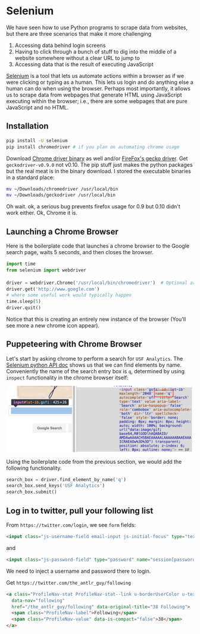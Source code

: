 # Selenium 

We have seen how to use Python programs to scrape data from websites, but there are three scenarios that make it more challenging

1. Accessing data behind login screens
2.  Having to click through a bunch of stuff to dig into the middle of a website somewhere without a clear URL to jump to
3. Accessing data that is the result of executing JavaScript

[Selenium](http://www.seleniumhq.org/) is a tool that lets us automate actions within a browser as if we were clicking or typing as a human. This lets us login and do anything else a human can do when using the browser. Perhaps most importantly, it allows us to scrape data from webpages that generate HTML using JavaScript executing within the browser; i.e., there are some webpages that are pure JavaScript and no HTML.

## Installation

```bash
pip install -U selenium
pip install chromedriver # if you plan on automating chrome usage
```

Download [Chrome driver binary](https://sites.google.com/a/chromium.org/chromedriver/downloads) as well and/or [FireFox's gecko driver](https://github.com/mozilla/geckodriver/releases). Get `geckodriver-v0.9.0` not v0.10. The pip stuff just makes the python packages but the real meat is in the binary download. I stored the executable binaries in a standard place:

```bash
mv ~/Downloads/chromedriver /usr/local/bin
mv ~/Downloads/geckodriver /usr/local/bin
```

Oh wait. ok, a serious bug prevents firefox usage for 0.9 but 0.10 didn't work either. Ok, Chrome it is. 

## Launching a Chrome Browser

Here is the boilerplate code that launches a chrome browser to the Google search page, waits 5 seconds, and then closes the browser.

```python
import time
from selenium import webdriver

driver = webdriver.Chrome('/usr/local/bin/chromedriver')  # Optional argument, if not specified will search path.
driver.get('http://www.google.com')
# where some useful work would typically happen
time.sleep(5)
driver.quit()
```

Notice that this is creating an entirely new instance of the browser (You'll see more a new chrome icon appear).

## Puppeteering with Chrome Browser

Let's start by asking chrome to perform a search for `USF Analytics`. The
[Selenium python API doc](http://selenium-python.readthedocs.io/locating-elements.html#locating-elements) shows us that we can find elements by name. Conveniently the name of the search entry box is `q`, determined by using `inspect` functionality in the chrome browser itself:

<img src=figures/google-searchbox.png width=500>

Using the boilerplate code from the previous section, we would add the following functionality.

```python
search_box = driver.find_element_by_name('q')
search_box.send_keys('USF Analytics')
search_box.submit()
```

## Log in to twitter, pull your following list

From `https://twitter.com/login`, we see `form` fields:

```html
<input class="js-username-field email-input js-initial-focus" type="text" name="session[username_or_email]" autocomplete="on" value="" placeholder="Phone, email or username">
```

and

```html
<input class="js-password-field" type="password" name="session[password]" placeholder="Password">
```

We need to inject a username and password there to login.


Get `https://twitter.com/the_antlr_guy/following`

```html
<a class="ProfileNav-stat ProfileNav-stat--link u-borderUserColor u-textCenter js-tooltip js-openSignupDialog js-nonNavigable u-textUserColor"
  data-nav="following"
  href="/the_antlr_guy/following" data-original-title="38 Following">
  <span class="ProfileNav-label">Following</span>
  <span class="ProfileNav-value" data-is-compact="false">38</span>
</a>
```